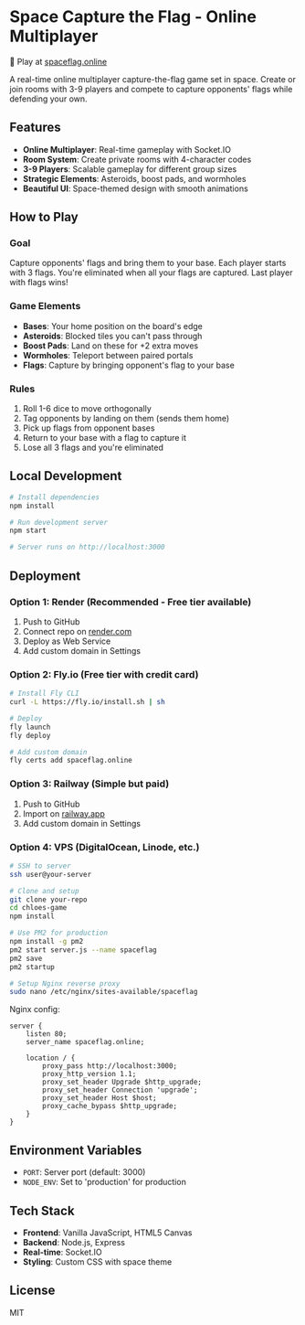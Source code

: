 # Space Capture the Flag - Online Multiplayer

🚀 Play at [spaceflag.online](https://spaceflag.online)

A real-time online multiplayer capture-the-flag game set in space. Create or join rooms with 3-9 players and compete to capture opponents' flags while defending your own.

## Features

- **Online Multiplayer**: Real-time gameplay with Socket.IO
- **Room System**: Create private rooms with 4-character codes
- **3-9 Players**: Scalable gameplay for different group sizes
- **Strategic Elements**: Asteroids, boost pads, and wormholes
- **Beautiful UI**: Space-themed design with smooth animations

## How to Play

### Goal
Capture opponents' flags and bring them to your base. Each player starts with 3 flags. You're eliminated when all your flags are captured. Last player with flags wins!

### Game Elements
- **Bases**: Your home position on the board's edge
- **Asteroids**: Blocked tiles you can't pass through
- **Boost Pads**: Land on these for +2 extra moves
- **Wormholes**: Teleport between paired portals
- **Flags**: Capture by bringing opponent's flag to your base

### Rules
1. Roll 1-6 dice to move orthogonally
2. Tag opponents by landing on them (sends them home)
3. Pick up flags from opponent bases
4. Return to your base with a flag to capture it
5. Lose all 3 flags and you're eliminated

## Local Development

```bash
# Install dependencies
npm install

# Run development server
npm start

# Server runs on http://localhost:3000
```

## Deployment

### Option 1: Render (Recommended - Free tier available)

1. Push to GitHub
2. Connect repo on [render.com](https://render.com)
3. Deploy as Web Service
4. Add custom domain in Settings

### Option 2: Fly.io (Free tier with credit card)

```bash
# Install Fly CLI
curl -L https://fly.io/install.sh | sh

# Deploy
fly launch
fly deploy

# Add custom domain
fly certs add spaceflag.online
```

### Option 3: Railway (Simple but paid)

1. Push to GitHub
2. Import on [railway.app](https://railway.app)
3. Add custom domain in Settings

### Option 4: VPS (DigitalOcean, Linode, etc.)

```bash
# SSH to server
ssh user@your-server

# Clone and setup
git clone your-repo
cd chloes-game
npm install

# Use PM2 for production
npm install -g pm2
pm2 start server.js --name spaceflag
pm2 save
pm2 startup

# Setup Nginx reverse proxy
sudo nano /etc/nginx/sites-available/spaceflag
```

Nginx config:
```nginx
server {
    listen 80;
    server_name spaceflag.online;
    
    location / {
        proxy_pass http://localhost:3000;
        proxy_http_version 1.1;
        proxy_set_header Upgrade $http_upgrade;
        proxy_set_header Connection 'upgrade';
        proxy_set_header Host $host;
        proxy_cache_bypass $http_upgrade;
    }
}
```

## Environment Variables

- `PORT`: Server port (default: 3000)
- `NODE_ENV`: Set to 'production' for production

## Tech Stack

- **Frontend**: Vanilla JavaScript, HTML5 Canvas
- **Backend**: Node.js, Express
- **Real-time**: Socket.IO
- **Styling**: Custom CSS with space theme

## License

MIT